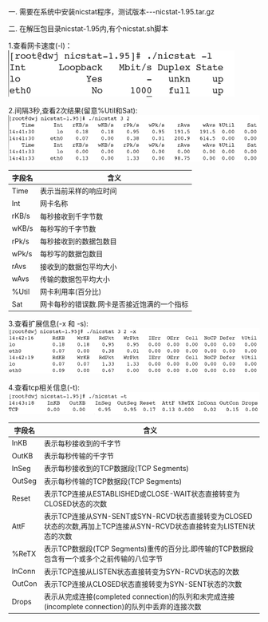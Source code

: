 一. 需要在系统中安装nicstat程序，测试版本---nicstat-1.95.tar.gz

二. 在解压包目录nicstat-1.95内,有个nicstat.sh脚本

1.查看网卡速度(-l)：  <br>
![image](https://github.com/dwjlw1314/DWJ-PROJECT/raw/master/PictureSource/3.15.1.jpg)

2.间隔3秒,查看2次结果(留意%Util和Sat):  <br>
![image](https://github.com/dwjlw1314/DWJ-PROJECT/raw/master/PictureSource/3.15.2.jpg)

字段名 | 含义
---|---
Time  | 表示当前采样的响应时间
Int   | 网卡名称
rKB/s | 每秒接收到千字节数
wKB/s | 每秒写的千字节数
rPk/s | 每秒接收到的数据包数目
wPk/s | 每秒写的数据包数目
rAvs  | 接收到的数据包平均大小
wAvs  | 传输的数据包平均大小
%Util | 网卡利用率(百分比)
Sat   | 网卡每秒的错误数.网卡是否接近饱满的一个指标

3.查看扩展信息(-x 和 -s):  <br>
![image](https://github.com/dwjlw1314/DWJ-PROJECT/raw/master/PictureSource/3.15.3.jpg)

4.查看tcp相关信息(-t):  <br>
![image](https://github.com/dwjlw1314/DWJ-PROJECT/raw/master/PictureSource/3.15.4.jpg)

字段名 | 含义
---|---
InKB  | 表示每秒接收到的千字节
OutKB | 表示每秒传输的千字节
InSeg | 表示每秒接收到的TCP数据段(TCP Segments)
OutSeg | 表示每秒传输的TCP数据段(TCP Segments)
Reset  | 表示TCP连接从ESTABLISHED或CLOSE-WAIT状态直接转变为CLOSED状态的次数
AttF   | 表示TCP连接从SYN-SENT或SYN-RCVD状态直接转变为CLOSED状态的次数,再加上TCP连接从SYN-RCVD状态直接转变为LISTEN状态的次数
%ReTX  | 表示TCP数据段(TCP Segments)重传的百分比.即传输的TCP数据段包含有一个或多个之前传输的八位字节
InConn | 表示TCP连接从LISTEN状态直接转变为SYN-RCVD状态的次数
OutCon | 表示TCP连接从CLOSED状态直接转变为SYN-SENT状态的次数
Drops  | 表示从完成连接(completed connection)的队列和未完成连接(incomplete connection)的队列中丢弃的连接次数

